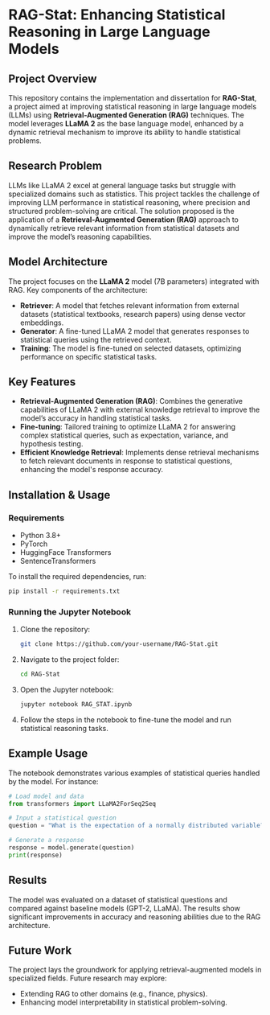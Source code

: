 # RAG-Stat: Enhancing Statistical Reasoning in Large Language Models

## Project Overview

This repository contains the implementation and dissertation for **RAG-Stat**, a project aimed at improving statistical reasoning in large language models (LLMs) using **Retrieval-Augmented Generation (RAG)** techniques. The model leverages **LLaMA 2** as the base language model, enhanced by a dynamic retrieval mechanism to improve its ability to handle statistical problems.

## Research Problem

LLMs like LLaMA 2 excel at general language tasks but struggle with specialized domains such as statistics. This project tackles the challenge of improving LLM performance in statistical reasoning, where precision and structured problem-solving are critical. The solution proposed is the application of a **Retrieval-Augmented Generation (RAG)** approach to dynamically retrieve relevant information from statistical datasets and improve the model’s reasoning capabilities.

## Model Architecture

The project focuses on the **LLaMA 2** model (7B parameters) integrated with RAG. Key components of the architecture:
- **Retriever**: A model that fetches relevant information from external datasets (statistical textbooks, research papers) using dense vector embeddings.
- **Generator**: A fine-tuned LLaMA 2 model that generates responses to statistical queries using the retrieved context.
- **Training**: The model is fine-tuned on selected datasets, optimizing performance on specific statistical tasks.

## Key Features

- **Retrieval-Augmented Generation (RAG)**: Combines the generative capabilities of LLaMA 2 with external knowledge retrieval to improve the model’s accuracy in handling statistical tasks.
- **Fine-tuning**: Tailored training to optimize LLaMA 2 for answering complex statistical queries, such as expectation, variance, and hypothesis testing.
- **Efficient Knowledge Retrieval**: Implements dense retrieval mechanisms to fetch relevant documents in response to statistical questions, enhancing the model's response accuracy.

## Installation & Usage

### Requirements
- Python 3.8+
- PyTorch
- HuggingFace Transformers
- SentenceTransformers

To install the required dependencies, run:
```bash
pip install -r requirements.txt
```

### Running the Jupyter Notebook

1. Clone the repository:
   ```bash
   git clone https://github.com/your-username/RAG-Stat.git
   ```
2. Navigate to the project folder:
   ```bash
   cd RAG-Stat
   ```
3. Open the Jupyter notebook:
   ```bash
   jupyter notebook RAG_STAT.ipynb
   ```
4. Follow the steps in the notebook to fine-tune the model and run statistical reasoning tasks.

## Example Usage

The notebook demonstrates various examples of statistical queries handled by the model. For instance:

```python
# Load model and data
from transformers import LLaMA2ForSeq2Seq

# Input a statistical question
question = "What is the expectation of a normally distributed variable?"

# Generate a response
response = model.generate(question)
print(response)
```

## Results

The model was evaluated on a dataset of statistical questions and compared against baseline models (GPT-2, LLaMA). The results show significant improvements in accuracy and reasoning abilities due to the RAG architecture.

## Future Work

The project lays the groundwork for applying retrieval-augmented models in specialized fields. Future research may explore:
- Extending RAG to other domains (e.g., finance, physics).
- Enhancing model interpretability in statistical problem-solving.
